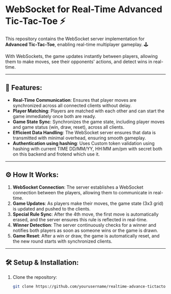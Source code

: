 # WebSocket for Real-Time Advanced Tic-Tac-Toe ⚡

This repository contains the WebSocket server implementation for **Advanced Tic-Tac-Toe**, enabling real-time multiplayer gameplay. 🕹️

With WebSockets, the game updates instantly between players, allowing them to make moves, see their opponents' actions, and detect wins in real-time.

---

## 🚀 **Features:**

- **Real-Time Communication**: Ensures that player moves are synchronized across all connected clients without delay.
- **Player Matching**: Players are matched with each other and can start the game immediately once both are ready.
- **Game State Sync**: Synchronizes the game state, including player moves and game status (win, draw, reset), across all clients.
- **Efficient Data Handling**: The WebSocket server ensures that data is transmitted with minimal overhead, ensuring smooth gameplay.
- **Authentication using hashing**: Uses Custom token validation using hashing with current TIME DD/MM/YY, HH:MM am/pm with secret both on this backend and frotend which use it.

---

## ⚙️ **How It Works:**

1. **WebSocket Connection**: The server establishes a WebSocket connection between the players, allowing them to communicate in real-time.
2. **Game Updates**: As players make their moves, the game state (3x3 grid) is updated and pushed to the clients.
3. **Special Rule Sync**: After the 4th move, the first move is automatically erased, and the server ensures this rule is reflected in real-time.
4. **Winner Detection**: The server continuously checks for a winner and notifies both players as soon as someone wins or the game is drawn.
5. **Game Reset**: After a win or draw, the game is automatically reset, and the new round starts with synchronized clients.

---

## 🛠️ **Setup & Installation:**

1. Clone the repository:

   ```bash
   git clone https://github.com/yourusername/realtime-advance-tictactoe-websocket.git
